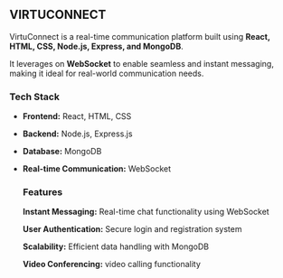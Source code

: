 ## VIRTUCONNECT

VirtuConnect is a real-time communication platform built using **React, HTML, CSS, Node.js, Express, and MongoDB**. 

It leverages on  **WebSocket** to enable seamless and instant messaging, making it ideal for real-world communication needs.

###  Tech Stack
- **Frontend:** React, HTML, CSS
- **Backend:** Node.js, Express.js
- **Database:** MongoDB
- **Real-time Communication:** WebSocket
  
  ### Features
  **Instant Messaging:** Real-time chat functionality using WebSocket

  **User Authentication:** Secure login and registration system
  
  **Scalability:** Efficient data handling with MongoDB
  
  **Video Conferencing:**  video calling functionality
